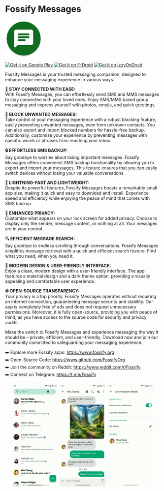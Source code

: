 # Fossify Messages
<img alt="Logo" src="graphics/icon.webp" width="120" />

<a href='https://play.google.com/store/apps/details?id=org.fossify.messages'><img alt='Get it on Google Play' src='https://play.google.com/intl/en_us/badges/static/images/badges/en_badge_web_generic.png' height=80/></a> <a href="https://f-droid.org/packages/org.fossify.messages/"><img src="https://fdroid.gitlab.io/artwork/badge/get-it-on-en.svg" alt="Get it on F-Droid" height=80/></a> <a href="https://apt.izzysoft.de/fdroid/index/apk/org.fossify.messages"><img src="https://gitlab.com/IzzyOnDroid/repo/-/raw/master/assets/IzzyOnDroid.png" alt="Get it on IzzyOnDroid" height=80/></a>

Fossify Messages is your trusted messaging companion, designed to enhance your messaging experience in various ways.

**📱 STAY CONNECTED WITH EASE:**  
With Fossify Messages, you can effortlessly send SMS and MMS messages to stay connected with your loved ones. Enjoy SMS/MMS based group messaging and express yourself with photos, emojis, and quick greetings.

**🚫 BLOCK UNWANTED MESSAGES:**  
Take control of your messaging experience with a robust blocking feature, easily preventing unwanted messages, even from unknown contacts. You can also export and import blocked numbers for hassle-free backup. Additionally, customize your experience by preventing messages with specific words or phrases from reaching your inbox.

**🔒 EFFORTLESS SMS BACKUP:**  
Say goodbye to worries about losing important messages. Fossify Messages offers convenient SMS backup functionality by allowing you to export and import your messages. This feature ensures that you can easily switch devices without losing your valuable conversations.

**🚀 LIGHTNING-FAST AND LIGHTWEIGHT:**  
Despite its powerful features, Fossify Messages boasts a remarkably small app size, making it quick and easy to download and install. Experience speed and efficiency while enjoying the peace of mind that comes with SMS backup.

**🔐 ENHANCED PRIVACY:**  
Customize what appears on your lock screen for added privacy. Choose to display only the sender, message content, or nothing at all. Your messages are in your control.

**🔍 EFFICIENT MESSAGE SEARCH:**  
Say goodbye to endless scrolling through conversations. Fossify Messages simplifies message retrieval with a quick and efficient search feature. Find what you need, when you need it.

**🌈 MODERN DESIGN & USER-FRIENDLY INTERFACE:**  
Enjoy a clean, modern design with a user-friendly interface. The app features a material design and a dark theme option, providing a visually appealing and comfortable user experience.

**🌐 OPEN-SOURCE TRANSPARENCY:**  
Your privacy is a top priority. Fossify Messages operates without requiring an internet connection, guaranteeing message security and stability. Our app is completely free of ads and does not request unnecessary permissions. Moreover, it is fully open-source, providing you with peace of mind, as you have access to the source code for security and privacy audits.

Make the switch to Fossify Messages and experience messaging the way it should be – private, efficient, and user-friendly. Download now and join our community committed to safeguarding your messaging experience.

➡️ Explore more Fossify apps: https://www.fossify.org<br>
➡️ Open-Source Code: https://www.github.com/FossifyOrg<br>
➡️ Join the community on Reddit: https://www.reddit.com/r/Fossify<br>
➡️ Connect on Telegram: https://t.me/Fossify

<div align="center">
<img alt="App image" src="fastlane/metadata/android/en-US/images/phoneScreenshots/1_en-US.png" width="30%">
<img alt="App image" src="fastlane/metadata/android/en-US/images/phoneScreenshots/2_en-US.png" width="30%">
<img alt="App image" src="fastlane/metadata/android/en-US/images/phoneScreenshots/3_en-US.png" width="30%">
</div>

